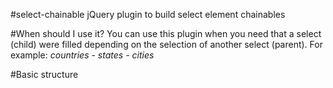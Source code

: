 #select-chainable
jQuery plugin to build select element chainables

#When should I use it?
You can use this plugin when you need that a select (child) were filled depending on the selection of another select (parent). For example: *countries - states - cities*

#Basic structure
